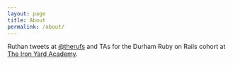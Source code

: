 ```yaml
---
layout: page
title: About
permalink: /about/
---
```


Ruthan tweets at [@therufs](https://twitter.com/therufs) and TAs for the Durham Ruby on Rails cohort at [The Iron Yard Academy](http://theironyard.com/locations/durham/).
